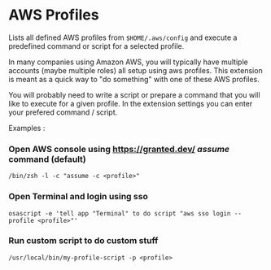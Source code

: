 # AWS Profiles

Lists all defined AWS profiles from `$HOME/.aws/config` and execute a predefined command or script for a selected profile.

In many companies using Amazon AWS, you will typically have multiple accounts (maybe multiple roles) all setup using aws profiles.
This extension is meant as a quick way to "do something" with one of these AWS profiles.

You will probably need to write a script or prepare a command that you will like to execute for a given profile. In the extension settings you can enter your prefered command / script.

Examples :

### Open AWS console using https://granted.dev/ _assume_ command (default)

    /bin/zsh -l -c "assume -c <profile>"

### Open Terminal and login using sso

    osascript -e 'tell app "Terminal" to do script "aws sso login --profile <profile>"'

### Run custom script to do custom stuff

    /usr/local/bin/my-profile-script -p <profile>
